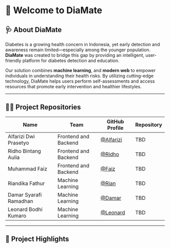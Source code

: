 # 👋 Welcome to DiaMate

## 🩺 About DiaMate

Diabetes is a growing health concern in Indonesia, yet early detection and awareness remain limited—especially among the younger population. **DiaMate** was created to bridge this gap by providing an intelligent, user-friendly platform for diabetes detection and education.

Our solution combines **machine learning**, and **modern web** to empower individuals in understanding their health risks. By utilizing cutting-edge technology, DiaMate helps users perform self-assessments and access resources that promote early intervention and healthier lifestyles.


---

## 🧑‍💻 Project Repositories

| Name                   | Team                  | GitHub Profile                                     | Repository |
|------------------------|-----------------------|----------------------------------------------------|------------|
| Alfarizi Dwi Prasetyo  | Frontend and Backend  | [@Alfarizi](https://github.com/AlfariziDwiPrasetyo)| TBD        |
| Ridho Bintang Aulia    | Frontend and Backend  | [@Ridho](https://github.com/jizak1)                | TBD        |
| Muhammad Faiz          | Frontend and Backend  | [@Faiz](https://github.com/muhammadfaiz19)         | TBD        |
| Riandika Fathur        | Machine Learning      | [@Rian](https://github.com/phanorama)              | TBD        |
| Damar Syarafi Ramadhan | Machine Learning      | [@Damar](https://github.com/dmareee)               | TBD        |
| Leonard Bodhi Kumaro   | Machine Learning      | [@Leonard](https://github.com/leonardkumaro)       | TBD        |

---

## 🧩 **Project Highlights**

